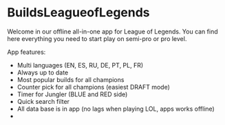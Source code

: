 # BuildsLeagueofLegends
Welcome in our offline all-in-one app for League of Legends.
You can find here everything you need to start play on semi-pro or pro level.

App features:

* Multi languages (EN, ES, RU, DE, PT, PL, FR)
* Always up to date
* Most popular builds for all champions
* Counter pick for all champions (easiest DRAFT mode)
* Timer for Jungler (BLUE and RED side)
* Quick search filter
* All data base is in app (no lags when playing LOL, apps works offline)
* 
